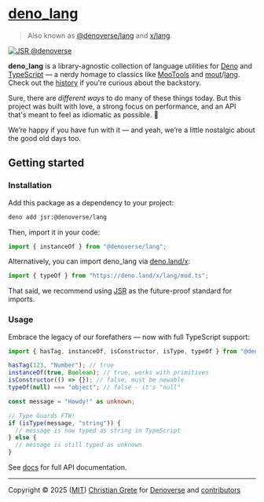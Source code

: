 # [deno_lang][repository-github-url]

> Also known as [@denoverse/lang](https://jsr.io/@denoverse/lang) and [x/lang](https://deno.land/x/lang).

[![JSR @denoverse](https://jsr.io/badges/@denoverse)](https://jsr.io/@denoverse)

**deno_lang** is a library-agnostic collection of language utilities for [Deno](https://deno.com) and [TypeScript](https://typescriptlang.org) — a nerdy homage to classics like [MooTools](https://mootools.net) and [mout](https://github.com/mout/mout)/[lang](https://github.com/mout/mout/tree/v1.2.4/src/lang). Check out the [history][repository-history-url] if you're curious about the backstory.

Sure, there are _different ways_ to do many of these things today. But this project was built with love, a strong focus on performance, and an API that's meant to feel as idiomatic as possible. 🚀

We’re happy if you have fun with it — and yeah, we’re a little nostalgic about the good old days too.

## Getting started

### Installation

Add this package as a dependency to your project:

```sh
deno add jsr:@denoverse/lang
```

Then, import it in your code:

```ts
import { instanceOf } from "@denoverse/lang";
```

Alternatively, you can import deno_lang via [deno.land/x](https://deno.land/x):

```ts
import { typeOf } from "https://deno.land/x/lang/mod.ts";
```

That said, we recommend using [JSR](https://jsr.io) as the future-proof standard for imports.

### Usage

Embrace the legacy of our forefathers — now with full TypeScript support:

```ts
import { hasTag, instanceOf, isConstructor, isType, typeOf } from "@denoverse/lang";

hasTag(123, "Number"); // true
instanceOf(true, Boolean); // true, works with primitives
isConstructor(() => {}); // false, must be newable
typeOf(null) === "object"; // false - it's "null"

const message = "Howdy!" as unknown;

// Type Guards FTW!
if (isType(message, "string")) {
  // message is now typed as string in TypeScript
} else {
  // message is still typed as unknown
}
```

See [docs][repository-docs-url] for full API documentation.

---

Copyright © 2025 ([MIT][repository-license-url]) [Christian Grete][repository-owner-url] for [Denoverse][repository-organization-url] and [contributors][repository-contributors-url]

[repository-contributors-url]: https://github.com/denoverse/lang/graphs/contributors
[repository-docs-url]: docs
[repository-github-url]: https://github.com/denoverse/lang
[repository-history-url]: HISTORY.md
[repository-license-url]: LICENSE
[repository-organization-url]: https://github.com/denoverse
[repository-owner-url]: https://christiangrete.com